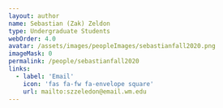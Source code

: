 ```yaml
---
layout: author
name: Sebastian (Zak) Zeldon
type: Undergraduate Students
webOrder: 4.0
avatar: /assets/images/peopleImages/sebastianfall2020.png
imageMask: 0
permalink: /people/sebastianfall2020
links:
  - label: 'Email'
    icon: 'fas fa-fw fa-envelope square'
    url: mailto:szzeledon@email.wm.edu
---
```


